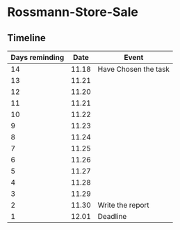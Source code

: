 # Rossmann-Store-Sale

## Timeline
|Days reminding|Date|Event|
|-----|-----|-----|
|14|11.18| Have Chosen the task|
|13|11.21| |
|12|11.20| |
|11|11.21| |
|10|11.22| |
|9|11.23| |
|8|11.24| |
|7|11.25| |
|6|11.26| |
|5|11.27| |
|4|11.28| |
|3|11.29| |
|2|11.30| Write the report|
|1|12.01| Deadline|
